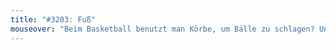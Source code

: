 ```yaml
---
title: "#3203: Fuß"
mouseover: "Beim Basketball benutzt man Körbe, um Bälle zu schlagen? Und beim Volleyball Volleys?"
---
```


